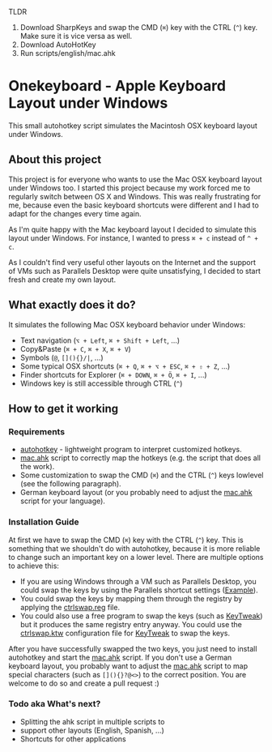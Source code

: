 TLDR
1. Download SharpKeys and swap the CMD (`⌘`) key with the CTRL (`^`) key. Make sure it is vice versa as well.
2. Download AutoHotKey
3. Run scripts/english/mac.ahk

Onekeyboard - Apple Keyboard Layout under Windows
=================================================
This small autohotkey script simulates the Macintosh OSX keyboard layout under Windows.
## About this project
This project is for everyone who wants to use the Mac OSX keyboard layout under Windows too. 
I started this project because my work forced me to regularly switch between OS X and Windows. This was really frustrating for me, because even the basic keyboard shortcuts were different and I had to adapt for the changes every time again. 

As I'm quite happy with the Mac keyboard layout I decided to simulate this layout under Windows. For instance, I wanted to press `⌘ + c` instead of `^ + c`. 

As I couldn't find very useful other layouts on the Internet and the support of VMs such as Parallels Desktop were quite unsatisfying, I decided to start fresh and create my own layout.

## What exactly does it do?
It simulates the following Mac OSX keyboard behavior under Windows:

 * Text navigation (`⌥ + Left`, `⌘ + Shift + Left`, ...)
 * Copy&Paste (`⌘ + C`, `⌘ + X`, `⌘ + V`)
 * Symbols (`@`, `[](){}/|`, ...)
 * Some typical OSX shortcuts (`⌘ + Q`, `⌘ + ⌥ + ESC`, `⌘ + ⇧ + Z`, ...)
 * Finder shortcuts for Explorer (`⌘ + DOWN`, `⌘ + Ö`, `⌘ + I`, ...)
 * Windows key is still accessible through CTRL (`^`)

## How to get it working
### Requirements
 * [autohotkey][autohotkey] - lightweight program to interpret customized hotkeys.
 * [mac.ahk][ahk] script to correctly map the hotkeys (e.g. the script that does all the work).
 * Some customization to swap the CMD (`⌘`) and the CTRL (`^`) keys lowlevel (see the following paragraph).
 * German keyboard layout (or you probably need to adjust the [mac.ahk][ahk] script for your language).


### Installation Guide
At first we have to swap the CMD (`⌘`) key with the CTRL (`^`) key. This is something that we shouldn't do with autohotkey, because it is more reliable to change such an important key on a lower level. There are multiple options to achieve this:

 * If you are using Windows through a VM such as Parallels Desktop, you could swap the keys by using the Parallels shortcut settings ([Example](images/parallels.png)).
 * You could swap the keys by mapping them through the registry by applying the [ctrlswap.reg][reg] file.
 * You could also use a free program to swap the keys (such as [KeyTweak][keytweak]) but it produces the same registry entry anyway. You could use the [ctrlswap.ktw][ktw] configuration file for [KeyTweak][keytweak] to swap the keys.


After you have successfully swapped the two keys, you just need to install autohotkey and start the [mac.ahk][ahk] script.
If you don't use a German keyboard layout, you probably want to adjust the [mac.ahk][ahk] script to map special characters (such as `[](){}?@<>`) to the correct position. You are welcome to do so and create a pull request :)

### Todo aka What's next?
 * Splitting the ahk script in multiple scripts to
 * support other layouts (English, Spanish, ...)
 * Shortcuts for other applications


[ahk]: https://github.com/andi-w00t/onekeyboard/blob/master/scripts/german/mac.ahk
[reg]: https://github.com/andi-w00t/onekeyboard/blob/master/registry-ctrlswap/ctrlswap.reg
[ktw]: https://github.com/andi-w00t/onekeyboard/blob/master/keytweak-ctrlswap/ctrlswap.ktw
[autohotkey]: http://www.autohotkey.com
[keytweak]: http://www.tucows.com/preview/327616/KeyTweak
